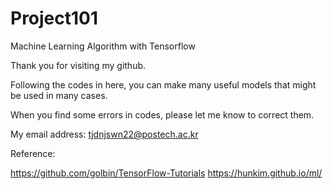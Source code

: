 # Project101

Machine Learning Algorithm with Tensorflow

Thank you for visiting my github.

Following the codes in here, you can make many useful models that might be used in many cases.

When you find some errors in codes, please let me know to correct them.

My email address: tjdnjswn22@postech.ac.kr

Reference:

https://github.com/golbin/TensorFlow-Tutorials
https://hunkim.github.io/ml/
